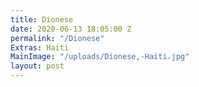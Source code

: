 ```yaml
---
title: Dionese
date: 2020-06-13 18:05:00 Z
permalink: "/Dionese"
Extras: Haiti
MainImage: "/uploads/Dionese,-Haiti.jpg"
layout: post
---
```


